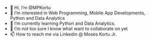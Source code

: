 - 👋 Hi, I’m @MPKortu
- 👀 I’m interested in Web Programming, Mobile App Developments, Python and  Data Analytics
- 🌱 I’m currently learning Python and Data Analytics. 
- 💞️ I’m not too sure I know what want to collaborate on yet  
- 📫 How to reach me via Linkedin @ Moses Kortu Jr. 

<!---
MPKortu/MPKortu is a ✨ special ✨ repository because its `README.md` (this file) appears on your GitHub profile.
You can click the Preview link to take a look at your changes.
--->
